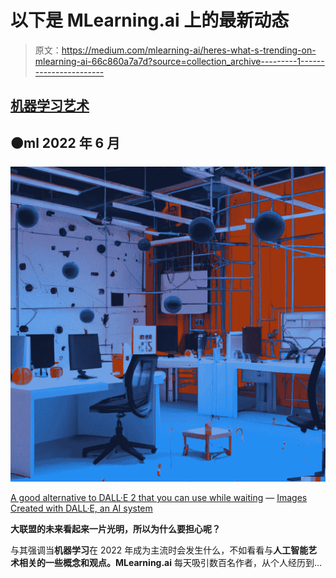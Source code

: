 # 以下是 MLearning.ai 上的最新动态

> 原文：<https://medium.com/mlearning-ai/heres-what-s-trending-on-mlearning-ai-66c860a7a7d?source=collection_archive---------1----------------------->

## [机器学习艺术](https://mlearning.substack.com)

## 🟠ml 2022 年 6 月

[![](img/5dc9d88fa245c73d1f687078a203baaa.png)](https://mlearning.substack.com)

[A good alternative to DALL·E 2 that you can use while waiting](https://mlearning.substack.com/p/a-good-alternative-to-dalle-2-that?r=z7zu8&s=w&utm_campaign=post&utm_medium=web) — [Images Created with DALL·E, an AI system](https://mlearning.substack.com/p/a-good-alternative-to-dalle-2-that?r=z7zu8&s=w&utm_campaign=post&utm_medium=web)

**大联盟的未来看起来一片光明，所以为什么要担心呢？**

与其强调当**机器学习**在 2022 年成为主流时会发生什么，不如看看与**人工智能艺术相关的一些概念和观点。MLearning.ai** 每天吸引数百名作者，从个人经历到…
